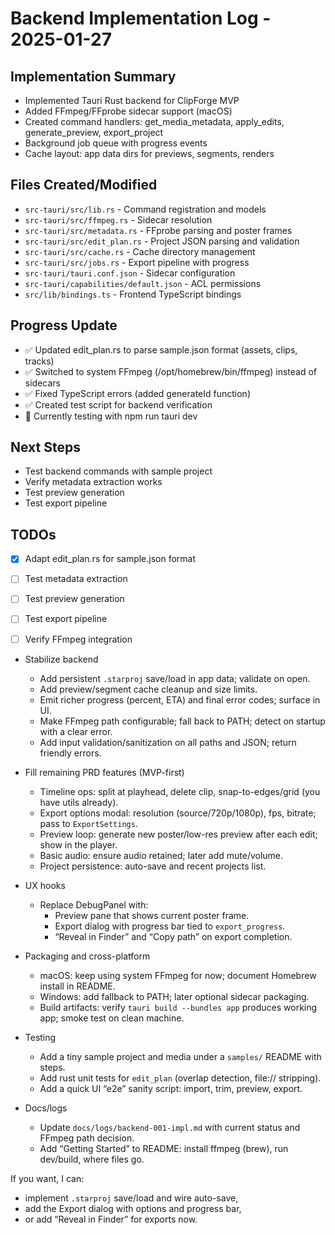 # Backend Implementation Log - 2025-01-27

## Implementation Summary
- Implemented Tauri Rust backend for ClipForge MVP
- Added FFmpeg/FFprobe sidecar support (macOS)
- Created command handlers: get_media_metadata, apply_edits, generate_preview, export_project
- Background job queue with progress events
- Cache layout: app data dirs for previews, segments, renders

## Files Created/Modified
- `src-tauri/src/lib.rs` - Command registration and models
- `src-tauri/src/ffmpeg.rs` - Sidecar resolution
- `src-tauri/src/metadata.rs` - FFprobe parsing and poster frames
- `src-tauri/src/edit_plan.rs` - Project JSON parsing and validation
- `src-tauri/src/cache.rs` - Cache directory management
- `src-tauri/src/jobs.rs` - Export pipeline with progress
- `src-tauri/tauri.conf.json` - Sidecar configuration
- `src-tauri/capabilities/default.json` - ACL permissions
- `src/lib/bindings.ts` - Frontend TypeScript bindings

## Progress Update
- ✅ Updated edit_plan.rs to parse sample.json format (assets, clips, tracks)
- ✅ Switched to system FFmpeg (/opt/homebrew/bin/ffmpeg) instead of sidecars
- ✅ Fixed TypeScript errors (added generateId function)
- ✅ Created test script for backend verification
- 🔄 Currently testing with npm run tauri dev

## Next Steps
- Test backend commands with sample project
- Verify metadata extraction works
- Test preview generation
- Test export pipeline

## TODOs
- [x] Adapt edit_plan.rs for sample.json format
- [ ] Test metadata extraction
- [ ] Test preview generation  
- [ ] Test export pipeline
- [ ] Verify FFmpeg integration











- Stabilize backend
  - Add persistent `.starproj` save/load in app data; validate on open.
  - Add preview/segment cache cleanup and size limits.
  - Emit richer progress (percent, ETA) and final error codes; surface in UI.
  - Make FFmpeg path configurable; fall back to PATH; detect on startup with a clear error.
  - Add input validation/sanitization on all paths and JSON; return friendly errors.

- Fill remaining PRD features (MVP-first)
  - Timeline ops: split at playhead, delete clip, snap-to-edges/grid (you have utils already).
  - Export options modal: resolution (source/720p/1080p), fps, bitrate; pass to `ExportSettings`.
  - Preview loop: generate new poster/low-res preview after each edit; show in the player.
  - Basic audio: ensure audio retained; later add mute/volume.
  - Project persistence: auto-save and recent projects list.

- UX hooks
  - Replace DebugPanel with:
    - Preview pane that shows current poster frame.
    - Export dialog with progress bar tied to `export_progress`.
    - “Reveal in Finder” and “Copy path” on export completion.

- Packaging and cross-platform
  - macOS: keep using system FFmpeg for now; document Homebrew install in README.
  - Windows: add fallback to PATH; later optional sidecar packaging.
  - Build artifacts: verify `tauri build --bundles app` produces working app; smoke test on clean machine.

- Testing
  - Add a tiny sample project and media under a `samples/` README with steps.
  - Add rust unit tests for `edit_plan` (overlap detection, file:// stripping).
  - Add a quick UI “e2e” sanity script: import, trim, preview, export.

- Docs/logs
  - Update `docs/logs/backend-001-impl.md` with current status and FFmpeg path decision.
  - Add “Getting Started” to README: install ffmpeg (brew), run dev/build, where files go.

If you want, I can:
- implement `.starproj` save/load and wire auto-save,
- add the Export dialog with options and progress bar,
- or add “Reveal in Finder” for exports now.